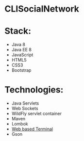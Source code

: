 # CLISocialNetwork

# Stack:
* Java 8
* Java EE 8
* JavaScript
* HTML5
* CSS3
* Bootstrap


# Technologies:
* Java Servlets
* Web Sockets
* WildFly servlet container
* Maven
* Lombok
* [Web based Terminal](https://terminal.jcubic.pl/)
* Gson
